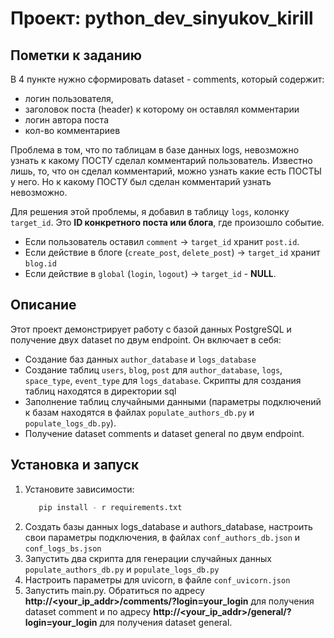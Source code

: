 # Проект: python_dev_sinyukov_kirill

## Пометки к заданию
В 4 пункте нужно сформировать dataset - comments, который содержит:
- логин пользователя, 
- заголовок поста (header) к которому он оставлял комментарии
- логин автора поста
- кол-во комментариев

Проблема в том, что по таблицам в базе данных logs, невозможно узнать к какому ПОСТУ сделал комментарий пользователь.
Известно лишь, то, что он сделал комментарий, можно узнать какие есть ПОСТЫ у него.
Но к какому ПОСТУ был сделан комментарий узнать невозможно.

Для решения этой проблемы, я добавил в таблицу `logs`, колонку `target_id`.
Это **ID конкретного поста или блога**, где произошло событие.
- Если пользователь оставил `comment` → `target_id` хранит `post.id`.
- Если действие в блоге (`create_post`, `delete_post`) → `target_id` хранит `blog.id`
- Если действие в `global` (`login`, `logout`) → `target_id` - **NULL**.


## Описание
Этот проект демонстрирует работу с базой данных PostgreSQL и получение двух dataset по двум endpoint. Он включает в себя: 
- Создание баз данных `author_database` и `logs_database`
- Создание таблиц `users`, `blog`, `post` для `author_database`, `logs`, `space_type`, `event_type` для `logs_database`. Скрипты для создания таблиц находятся в директории sql
- Заполнение таблиц случайными данными (параметры подключений к базам находятся в файлах `populate_authors_db.py` и `populate_logs_db.py`).
- Получение dataset comments и dataset general по двум endpoint.

## Установка и запуск
1. Установите зависимости:
    ```bash
       pip install - r requirements.txt
    ```
2. Создать базы данных logs_database и authors_database, настроить свои параметры подключения, в файлах `conf_authors_db.json` и `conf_logs_bs.json`
3. Запустить два скрипта для генерации случайных данных `populate_authors_db.py` и `populate_logs_db.py`
4. Настроить параметры для uvicorn, в файле `conf_uvicorn.json`
5. Запустить main.py. Обратиться по адресу **http://<your_ip_addr>/comments/?login=your_login** для получения dataset comment и по адресу **http://<your_ip_addr>/general/?login=your_login** для получения dataset general.
